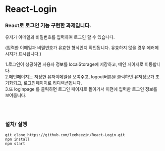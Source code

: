 # React-Login

### React로 로그인 기능 구현한 과제입니다.

유저가 이메일과 비밀번호를 입력하여 로그인 할 수 있습니다.

(입력한 이메일과 비밀번호가 유효한 형식인지 확인됩니다. 유효하지 않을 경우 에러메시지가 표시됩니다.)

1.로그인이 성공하면 사용자 정보를 localStorage에 저장하고, 메인 페이지로 이동합니다. 
<br>
2.메인페이지는 저장한 유저이메일을 보여주고, logout버튼을 클릭하면 유저정보가 초기화되고, 로그인페이지로 리디렉션됩니다.
<br>
3.또 loginpage 를 클릭하면 로그인 페이지로 돌아가서 이전에 입력한 로그인 정보를 보여줍니다.


<br>
<br>

### 설치/ 실행
```
git clone https://github.com/leeheezin/React-Login.git
npm install
npm start
```